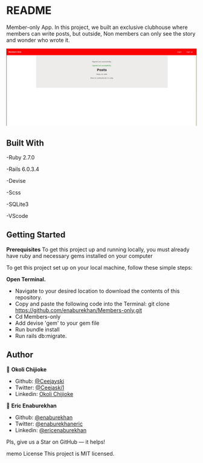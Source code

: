 # README

Member-only App.
In this project, we built an exclusive clubhouse where members can write posts, but outside, Non members can only see the story and wonder who wrote it.

![screen-shot](./member-only.png)

## Built With
-Ruby 2.7.0

-Rails 6.0.3.4

-Devise

-Scss

-SQLite3

-VScode

## Getting Started

**Prerequisites**
To get this project up and running locally, you must already have ruby and necessary gems installed on your computer

To get this project set up on your local machine, follow these simple steps:


**Open Terminal.**
- Navigate to your desired location to download the contents of this repository.
- Copy and paste the following code into the Terminal: git clone https://github.com/enaburekhan/Members-only.git
- Cd Members-only
- Add devise 'gem' to your gem file
- Run bundle install
- Run rails db:migrate.


## Author

👤 **Okoli Chijioke**
- Github: [@Ceejayski](https://github.com/ceejayski)
- Twitter: [@Ceejaski1](https://twitter.com/Ceejayski1)
- Linkedin: [Okoli Chijioke](https://www.linkedin.com/in/okoli-ceejay/)

👤 **Eric Enaburekhan**

- Github: [@enaburekhan](https://github.com/enaburekhan)
- Twitter: [@enaburekhaneric](https://twitter.com/enaburekhaneric)
- Linkedin: [@ericenaburekhan](https://www.linkedin.com/in/eric-enaburekhan-801a28100/)

Pls, give us a Star on GitHub — it helps!

memo License
This project is MIT licensed.